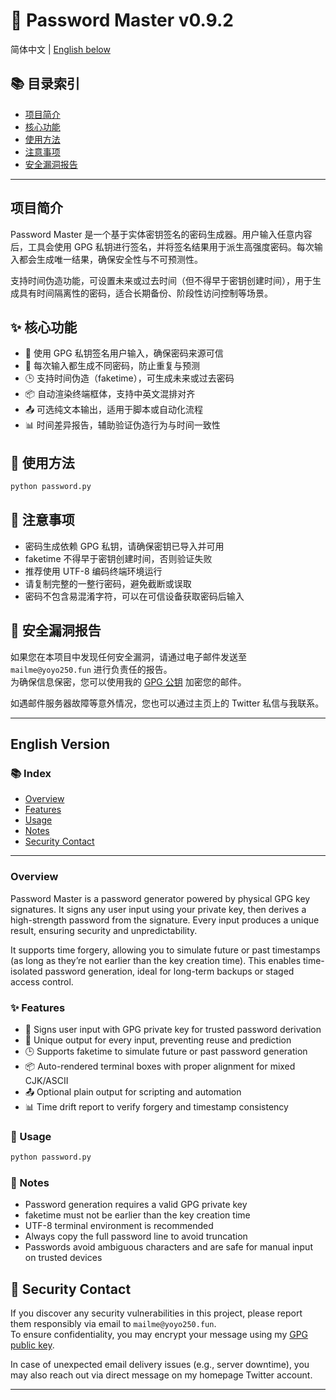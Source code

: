 # 🔐 Password Master v0.9.2

简体中文 | [English below](#english-version)

## 📚 目录索引

- [项目简介](#项目简介)
- [核心功能](#核心功能)
- [使用方法](#使用方法)
- [注意事项](#注意事项)
- [安全漏洞报告](#-安全漏洞报告)

---

## 项目简介

Password Master 是一个基于实体密钥签名的密码生成器。用户输入任意内容后，工具会使用 GPG 私钥进行签名，并将签名结果用于派生高强度密码。每次输入都会生成唯一结果，确保安全性与不可预测性。

支持时间伪造功能，可设置未来或过去时间（但不得早于密钥创建时间），用于生成具有时间隔离性的密码，适合长期备份、阶段性访问控制等场景。

## ✨ 核心功能

- 🔑 使用 GPG 私钥签名用户输入，确保密码来源可信  
- 🧠 每次输入都生成不同密码，防止重复与预测  
- 🕒 支持时间伪造（faketime），可生成未来或过去密码  
- 📦 自动渲染终端框体，支持中英文混排对齐  
- 📤 可选纯文本输出，适用于脚本或自动化流程  
- 📊 时间差异报告，辅助验证伪造行为与时间一致性  

## 🚀 使用方法

```bash
python password.py
```

## 📌 注意事项

- 密码生成依赖 GPG 私钥，请确保密钥已导入并可用  
- faketime 不得早于密钥创建时间，否则验证失败  
- 推荐使用 UTF-8 编码终端环境运行  
- 请复制完整的一整行密码，避免截断或误取  
- 密码不包含易混淆字符，可以在可信设备获取密码后输入  

## 🔐 安全漏洞报告

如果您在本项目中发现任何安全漏洞，请通过电子邮件发送至 `mailme@yoyo250.fun` 进行负责任的报告。  
为确保信息保密，您可以使用我的 [GPG 公钥](http://r2.yoyo250.fun/yoyo250.asc) 加密您的邮件。

如遇邮件服务器故障等意外情况，您也可以通过主页上的 Twitter 私信与我联系。

---

## English Version

### 📚 Index

- [Overview](#overview)
- [Features](#features)
- [Usage](#usage)
- [Notes](#notes)
- [Security Contact](#-security-contact)

---

### Overview

Password Master is a password generator powered by physical GPG key signatures. It signs any user input using your private key, then derives a high-strength password from the signature. Every input produces a unique result, ensuring security and unpredictability.

It supports time forgery, allowing you to simulate future or past timestamps (as long as they’re not earlier than the key creation time). This enables time-isolated password generation, ideal for long-term backups or staged access control.

### ✨ Features

- 🔑 Signs user input with GPG private key for trusted password derivation  
- 🧠 Unique output for every input, preventing reuse and prediction  
- 🕒 Supports faketime to simulate future or past password generation  
- 📦 Auto-rendered terminal boxes with proper alignment for mixed CJK/ASCII  
- 📤 Optional plain output for scripting and automation  
- 📊 Time drift report to verify forgery and timestamp consistency  

### 🚀 Usage

```bash
python password.py
```

### 📌 Notes

- Password generation requires a valid GPG private key  
- faketime must not be earlier than the key creation time  
- UTF-8 terminal environment is recommended  
- Always copy the full password line to avoid truncation  
- Passwords avoid ambiguous characters and are safe for manual input on trusted devices  

## 🔐 Security Contact

If you discover any security vulnerabilities in this project, please report them responsibly via email to `mailme@yoyo250.fun`.  
To ensure confidentiality, you may encrypt your message using my [GPG public key](http://r2.yoyo250.fun/yoyo250.asc).

In case of unexpected email delivery issues (e.g., server downtime), you may also reach out via direct message on my homepage Twitter account.

---
